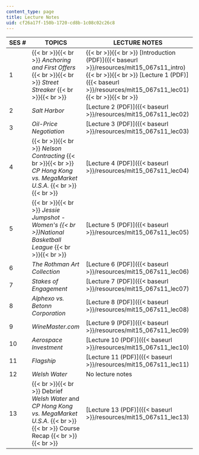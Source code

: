 ```yaml
---
content_type: page
title: Lecture Notes
uid: cf26a17f-150b-1720-cd8b-1c08c02c26c8
---
```


| SES # | TOPICS | LECTURE NOTES |
| --- | --- | --- |
| 1 |  {{< br >}}{{< br >}} _Anchoring and First Offers_ {{< br >}}{{< br >}} _Street Streaker_ {{< br >}}{{< br >}}  |  {{< br >}}{{< br >}} [Introduction (PDF)]({{< baseurl >}}/resources/mit15_067s11_intro) {{< br >}}{{< br >}} [Lecture 1 (PDF)]({{< baseurl >}}/resources/mit15_067s11_lec01) {{< br >}}{{< br >}}  |
| 2 | _Salt Harbor_ | [Lecture 2 (PDF)]({{< baseurl >}}/resources/mit15_067s11_lec02) |
| 3 | _Oil-Price Negotiation_ | [Lecture 3 (PDF)]({{< baseurl >}}/resources/mit15_067s11_lec03) |
| 4 |  {{< br >}}{{< br >}} _Nelson Contracting_ {{< br >}}{{< br >}} _CP Hong Kong vs. MegaMarket U.S.A._ {{< br >}}{{< br >}}  | [Lecture 4 (PDF)]({{< baseurl >}}/resources/mit15_067s11_lec04) |
| 5 |  {{< br >}}{{< br >}} _Jessie Jumpshot - Women's  {{< br >}}National Basketball League_ {{< br >}}{{< br >}}  | [Lecture 5 (PDF)]({{< baseurl >}}/resources/mit15_067s11_lec05) |
| 6 | _The Rothman Art Collection_ | [Lecture 6 (PDF)]({{< baseurl >}}/resources/mit15_067s11_lec06) |
| 7 | _Stakes of Engagement_ | [Lecture 7 (PDF)]({{< baseurl >}}/resources/mit15_067s11_lec07) |
| 8 | _Alphexo vs. Betonn Corporation_ | [Lecture 8 (PDF)]({{< baseurl >}}/resources/mit15_067s11_lec08) |
| 9 | _WineMaster.com_ | [Lecture 9 (PDF)]({{< baseurl >}}/resources/mit15_067s11_lec09) |
| 10 | _Aerospace Investment_ | [Lecture 10 (PDF)]({{< baseurl >}}/resources/mit15_067s11_lec10) |
| 11 | _Flagship_ | [Lecture 11 (PDF)]({{< baseurl >}}/resources/mit15_067s11_lec11) |
| 12 | _Welsh Water_ | No lecture notes |
| 13 |  {{< br >}}{{< br >}} Debrief _Welsh Water_ and _CP Hong Kong vs. MegaMarket U.S.A._ {{< br >}}{{< br >}} Course Recap {{< br >}}{{< br >}}  | [Lecture 13 (PDF)]({{< baseurl >}}/resources/mit15_067s11_lec13)
